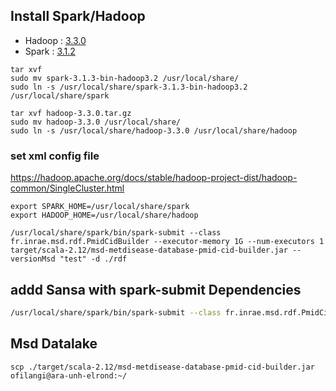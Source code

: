 
## Install Spark/Hadoop 

- Hadoop : [3.3.0](https://archive.apache.org/dist/hadoop/common/hadoop-3.3.0/hadoop-3.3.0.tar.gz) 
- Spark : [3.1.2](https://dlcdn.apache.org/spark/spark-3.1.3/spark-3.1.3-bin-hadoop3.2.tgz) 

``` 
tar xvf 
sudo mv spark-3.1.3-bin-hadoop3.2 /usr/local/share/
sudo ln -s /usr/local/share/spark-3.1.3-bin-hadoop3.2 /usr/local/share/spark
```

``` 
tar xvf hadoop-3.3.0.tar.gz
sudo mv hadoop-3.3.0 /usr/local/share/
sudo ln -s /usr/local/share/hadoop-3.3.0 /usr/local/share/hadoop
``` 

### set xml config file 
https://hadoop.apache.org/docs/stable/hadoop-project-dist/hadoop-common/SingleCluster.html


```
export SPARK_HOME=/usr/local/share/spark
export HADOOP_HOME=/usr/local/share/hadoop
```

`/usr/local/share/spark/bin/spark-submit --class fr.inrae.msd.rdf.PmidCidBuilder --executor-memory 1G --num-executors 1 target/scala-2.12/msd-metdisease-database-pmid-cid-builder.jar --versionMsd "test" -d ./rdf`

## addd Sansa with spark-submit Dependencies

```sh
/usr/local/share/spark/bin/spark-submit --class fr.inrae.msd.rdf.PmidCidBuilder --executor-memory 1G --num-executors 1 --jars /media/olivier/hdd-local/workspace/INRAE/P2M2/msd-metdisease-database-pmid-cid-builder/sansa-ml-spark_2.12-0.8.0-RC3-SNAPSHOT-jar-with-dependencies.jar target/scala-2.12/msd-metdisease-database-pmid-cid-builder.jar -d ./rdf
```

## Msd Datalake
``` 
scp ./target/scala-2.12/msd-metdisease-database-pmid-cid-builder.jar ofilangi@ara-unh-elrond:~/
```
